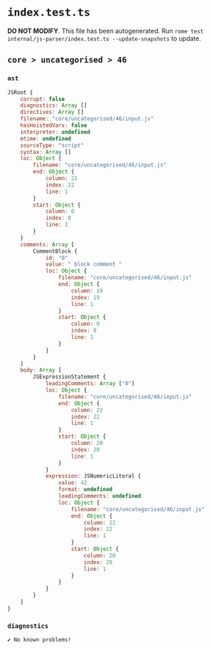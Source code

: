 # `index.test.ts`

**DO NOT MODIFY**. This file has been autogenerated. Run `rome test internal/js-parser/index.test.ts --update-snapshots` to update.

## `core > uncategorised > 46`

### `ast`

```javascript
JSRoot {
	corrupt: false
	diagnostics: Array []
	directives: Array []
	filename: "core/uncategorised/46/input.js"
	hasHoistedVars: false
	interpreter: undefined
	mtime: undefined
	sourceType: "script"
	syntax: Array []
	loc: Object {
		filename: "core/uncategorised/46/input.js"
		end: Object {
			column: 22
			index: 22
			line: 1
		}
		start: Object {
			column: 0
			index: 0
			line: 1
		}
	}
	comments: Array [
		CommentBlock {
			id: "0"
			value: " block comment "
			loc: Object {
				filename: "core/uncategorised/46/input.js"
				end: Object {
					column: 19
					index: 19
					line: 1
				}
				start: Object {
					column: 0
					index: 0
					line: 1
				}
			}
		}
	]
	body: Array [
		JSExpressionStatement {
			leadingComments: Array ["0"]
			loc: Object {
				filename: "core/uncategorised/46/input.js"
				end: Object {
					column: 22
					index: 22
					line: 1
				}
				start: Object {
					column: 20
					index: 20
					line: 1
				}
			}
			expression: JSNumericLiteral {
				value: 42
				format: undefined
				leadingComments: undefined
				loc: Object {
					filename: "core/uncategorised/46/input.js"
					end: Object {
						column: 22
						index: 22
						line: 1
					}
					start: Object {
						column: 20
						index: 20
						line: 1
					}
				}
			}
		}
	]
}
```

### `diagnostics`

```
✔ No known problems!

```
